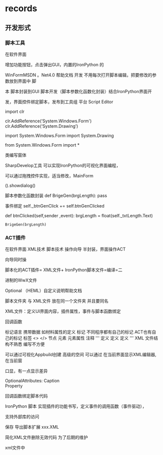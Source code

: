 
# records


## 开发形式


### 脚本工具


在软件界面


增加功能按钮，点击弹出GUI，内置的IronPython 的

WinFormMSDN 。Net4.0 帮助文档
开发
不用每次打开脚本编辑，把要修改的参数放到界面中
脚

本 脚本封装到GUI
脚本开发（脚本参数化函数化封装）结合IronPython界面开

发，界面控件绑定脚本，发布到工具组
平台
Script Editor

import clr

clr.AddReference(‘System.Windows.Form')
clr.AddReference(‘System.Drawing’)

import System.Windows.Form
import System.Drawing

from System.Windows.Form import *

类编写窗体

SharpDevelop工具 可以实现IronPython的可视化界面编程，

可以通过拖拽控件实现，适当修改，MainForm

().showdialog()

脚本参数化函数封装
def BrigeGen(brgLength):
	pass

事件绑定
self._btnGenClick += self.btnGenClicked

def btnClicked(self,sender ,event):
	brgLength = float(self._txtLength.Text)

	BrigeGen(brgLength)
	
	


### ACT插件


在软件界面
XML技术
脚本技术
操作向导
半封装，界面操作ACT

向导同时操

脚本化的ACT插件= XML文件+ IronPython脚本文件=编译=二

进制的WwX文件

Optional （HEML）自定义说明帮助文档

脚本文件夹 与 XML文件 放在同一个文件夹 并且要同名

XML文件：定义UI界面内容，插件属性，事件与脚本函数绑定 

回调函数

标记语言 携带数据 如材料属性的定义
标记 不同程序都有自己的标记 ACT也有自己的标记
标签 <> </>
节点 
元素
元素属性
注释<!--    -->
'''
<extension>定义
   <wizard>定义
	<step>定义
		<property>
		<propertyGroup>
			<Control>
<callbacks>
'''
XML 文件结构不熟悉 编写不方便

可以通过可视化Appbuild创建
高级的空间 可以通过 在当前界面显示XML编辑器,在当前窗

口显，有一点显示差异

OptionalAttributes: 
Caption  
Property

回调函数绑定脚本代码


IronPython 脚本
实现插件的功能书写，定义事件的调用函数（事件驱动），

支持外部库的访问

保存 导出脚本扩展 xxx.XML

简化XML文件删除无效代码 为了后期的维护

xml文件中 

<script src="main.py"/>
同名文件夹下，Image文件夹 Help文件夹 用户帮助文档HTML

界面美化

图标位置 

<interface context= "SpaceClaim">
<images> images</images>
</interface>

注意相对路径

<callbacks>
 <onupdate> onundateGeoStep</onupdate>
 <onreset> <> 上一步
</callbacks>



main.py
封装
morenbianma shi ASCII 
# encoding: utf-8
ACT Console 默认没有导入，需要重新定义
def clearAll():


def CreateGeo(length windth)：


def onupdateGeoStep(step):
获取界面值
bladeWindth = step.Propertities

["grp/bladewindth"].Value
调用函数
CreateGeo(bladeWindth)



def onupdateNsStep(step):

获取值判断

Application.Helper.ReportInformation("OK")

加载到WB 打开log 可以记录提示,
ShareTolopoly.FindANdFix（）

ACT console类 与 解释器类 不一致
涉及到API调用
打开ACTconsole
clr.reference ACT控制台引用的类库
SpaceClame V17API 涉及到新功能
clr.AppReference("spaceClaim.Api.V18")

From spaceClaim.ApiV18 import 
缺库补充

Build 3rd
'''<script src="main.py" compiled=True/>'''


### 
### 全封装工具


CPython 开发GUIUI界面
1.获取界面输入 2.修改脚本参数 3.批处理调用 4.用户体验的状态显示框
5.测试 6.打包发布

Tkinter Classes 获取常用控件的帮助
结构： 根窗体root （Self）菜单栏 状态栏 控件 容器
tk 布局grid pack 不能冲突 用容器隔开
GUI创建 成功
面向过程的不利于代码管理
面对对象的封装 类编程
Class XXX（）：
  __init()__:

  def x():
		pass
def 没有return？？


继承类创建窗口
class BrgApp(tk):
	def __init__():
		super(BrgApp,self).__init__()
		self.title(("Brige App"))
		self.geometry("640x540+60+250")
		self.setup_UI()

	def setup_ui():
		pass
button.config()

root= tk.tk()
GUI(root)
root.mainloop()

if __name__ == '__main__';

在创建叫脚本类？单独对脚本进行处理
def solve
GUI界面添加点击事件: 获取洁面参数 按钮不可见  脚本修改 

def run_scdm():
调用较多单独成立
 scdmApp=os.path.join
 batchcmd= r""{}"/RunScript="{}""
retu=subprocess.run(batchcmd,shell=True)
if retu.returncode = = 0:

批处理调用 subprocess。run()

界面收集的的数据与脚本进行整合
通过批处理方式
设计到GUI开发多线程问题
本质是并发编程！！！



### Workbench集成
workflow

全流程
WB 架构（提供接口 通过WBPython集成应用 扩展程序类似于

插件形式？）     工作区（内部操作的修改都会被WB脚本录

制记录）

WB结构 与工作区区别？？工作区不就是WB打开的界面吗？？

？？

数据集成软件（NAtive script language （CCL））

script 跟 journal区别？？？



WB 支持脚本录制 File Script records WBPython脚本

录制WB操作，内部的集成软件就不支持录制了

录制脚本适当修改

SendCommand  在WB界面发送脚本到集成软件执行，驱动集成

软件

交互性有待提高，执行过程中看不到过程 一行一行复制脚本
可以执行F5吗？？


geometry(SCDM) mechanical
geometry fluentmeshing 


WB平台以ACT插件形式封装

混合向导？WB向导 转到 SCDM向导
可以调试过程找原因？？通过调试执行
